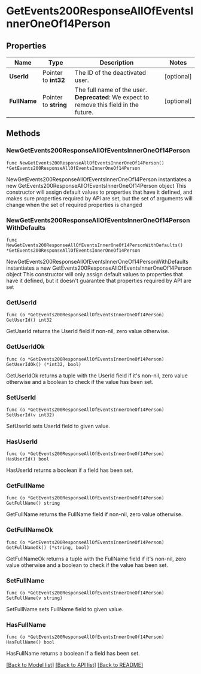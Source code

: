 # GetEvents200ResponseAllOfEventsInnerOneOf14Person

## Properties

Name | Type | Description | Notes
------------ | ------------- | ------------- | -------------
**UserId** | Pointer to **int32** | The ID of the deactivated user.  | [optional] 
**FullName** | Pointer to **string** | The full name of the user.  **Deprecated**: We expect to remove this field in the future.  | [optional] 

## Methods

### NewGetEvents200ResponseAllOfEventsInnerOneOf14Person

`func NewGetEvents200ResponseAllOfEventsInnerOneOf14Person() *GetEvents200ResponseAllOfEventsInnerOneOf14Person`

NewGetEvents200ResponseAllOfEventsInnerOneOf14Person instantiates a new GetEvents200ResponseAllOfEventsInnerOneOf14Person object
This constructor will assign default values to properties that have it defined,
and makes sure properties required by API are set, but the set of arguments
will change when the set of required properties is changed

### NewGetEvents200ResponseAllOfEventsInnerOneOf14PersonWithDefaults

`func NewGetEvents200ResponseAllOfEventsInnerOneOf14PersonWithDefaults() *GetEvents200ResponseAllOfEventsInnerOneOf14Person`

NewGetEvents200ResponseAllOfEventsInnerOneOf14PersonWithDefaults instantiates a new GetEvents200ResponseAllOfEventsInnerOneOf14Person object
This constructor will only assign default values to properties that have it defined,
but it doesn't guarantee that properties required by API are set

### GetUserId

`func (o *GetEvents200ResponseAllOfEventsInnerOneOf14Person) GetUserId() int32`

GetUserId returns the UserId field if non-nil, zero value otherwise.

### GetUserIdOk

`func (o *GetEvents200ResponseAllOfEventsInnerOneOf14Person) GetUserIdOk() (*int32, bool)`

GetUserIdOk returns a tuple with the UserId field if it's non-nil, zero value otherwise
and a boolean to check if the value has been set.

### SetUserId

`func (o *GetEvents200ResponseAllOfEventsInnerOneOf14Person) SetUserId(v int32)`

SetUserId sets UserId field to given value.

### HasUserId

`func (o *GetEvents200ResponseAllOfEventsInnerOneOf14Person) HasUserId() bool`

HasUserId returns a boolean if a field has been set.

### GetFullName

`func (o *GetEvents200ResponseAllOfEventsInnerOneOf14Person) GetFullName() string`

GetFullName returns the FullName field if non-nil, zero value otherwise.

### GetFullNameOk

`func (o *GetEvents200ResponseAllOfEventsInnerOneOf14Person) GetFullNameOk() (*string, bool)`

GetFullNameOk returns a tuple with the FullName field if it's non-nil, zero value otherwise
and a boolean to check if the value has been set.

### SetFullName

`func (o *GetEvents200ResponseAllOfEventsInnerOneOf14Person) SetFullName(v string)`

SetFullName sets FullName field to given value.

### HasFullName

`func (o *GetEvents200ResponseAllOfEventsInnerOneOf14Person) HasFullName() bool`

HasFullName returns a boolean if a field has been set.


[[Back to Model list]](../README.md#documentation-for-models) [[Back to API list]](../README.md#documentation-for-api-endpoints) [[Back to README]](../README.md)


